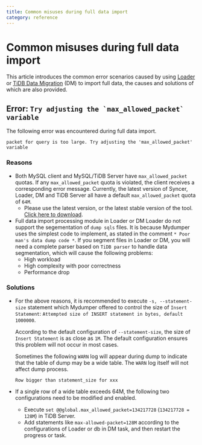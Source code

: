 ```yaml
---
title: Common misuses during full data import
category: reference
---
```


# Common misuses during full data import

This article introduces the common error scenarios caused by using [Loader](/v3.0/reference/tools/loader.md) or [TiDB Data Migration](/dev/reference/tools/data-migration/overview.md) (DM) to import full data, the causes and solutions of which are also provided.

## Error: ``Try adjusting the `max_allowed_packet` variable``

The following error was encountered during full data import.

```
packet for query is too large. Try adjusting the 'max_allowed_packet' variable
```

### Reasons

* Both MySQL client and MySQL/TiDB Server have `max_allowed_packet` quotas. If any `max_allowed_packet` quota is violated, the client receives a corresponding error message. Currently, the latest version of Syncer, Loader, DM and TiDB Server all have a default `max_allowed_packet` quota of `64M`.
    * Please use the latest version, or the latest stable version of the tool. [Click here to download](/dev/reference/tools/download.md).
* Full data import processing module in Loader or DM Loader do not support the segementation of  `dump sqls` files. It is because Mydumper uses the simplest code to implement, as stated in the comment `* Poor man's data dump code *`. If you segment files in Loader or DM, you will need a complete parser based on `TiDB parser` to handle data segmentation, which will cause the following problems:
    * High workload
    * High complexity with poor correctness
    * Performance drop

### Solutions

* For the above reasons, it is recommended to execute `-s, --statement-size` statement which Mydumper offered to control the size of `Insert Statement`: `Attempted size of INSERT statement in bytes, default 1000000`.

    According to the default configuration of `--statement-size`, the size of `Insert Statement` is as close as `1M`. The default configuration ensures this problem will not occur in most cases.

    Sometimes the following `WARN` log will appear during dump to indicate that the table of dump may be a wide table. The `WARN` log itself will not affect dump process.

    ```
    Row bigger than statement_size for xxx
    ```

* If a single row of a wide table exceeds 64M, the following two configurations need to be modified and enabled.
    * Execute `set @@global.max_allowed_packet=134217728` (`134217728 = 128M`) in TiDB Server.
    * Add statements like `max-allowed-packet=128M` according to the configurations of Loader or db in DM task, and then restart the progress or task.